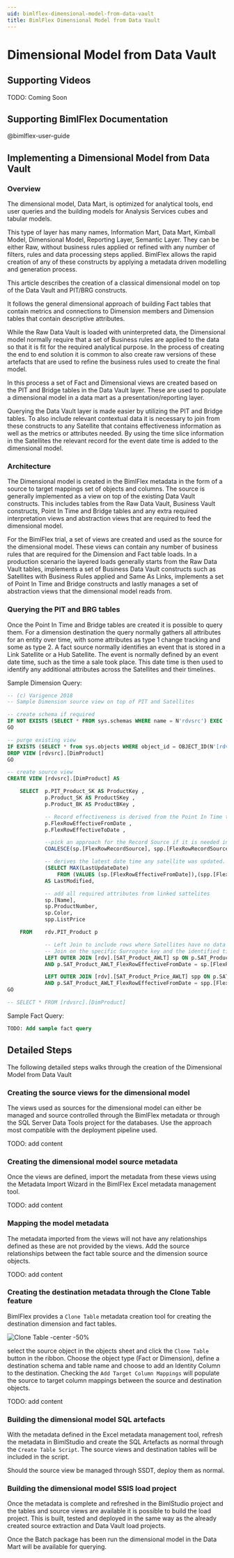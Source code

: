 ```yaml
---
uid: bimlflex-dimensional-model-from-data-vault
title: BimlFlex Dimensional Model from Data Vault
---
```

# Dimensional Model from Data Vault

## Supporting Videos

TODO: Coming Soon

## Supporting BimlFlex Documentation

@bimlflex-user-guide

## Implementing a Dimensional Model from Data Vault

### Overview

The dimensional model, Data Mart, is optimized for analytical tools, end user queries and the building models for Analysis Services cubes and tabular models.

This type of layer has many names, Information Mart, Data Mart, Kimball Model, Dimensional Model, Reporting Layer, Semantic Layer. They can be either Raw, without business rules applied or refined with any number of filters, rules and data processing steps applied. BimlFlex allows the rapid creation of any of these constructs by applying a metadata driven modelling and generation process.

This article describes the creation of a classical dimensional model on top of the Data Vault and PIT/BRG constructs.

It follows the general dimensional approach of building Fact tables that contain metrics and connections to Dimension members and Dimension tables that contain descriptive attributes.

While the Raw Data Vault is loaded with uninterpreted data, the Dimensional model normally require that a set of Business rules are applied to the data so that it is fit for the required analytical purpose. In the process of creating the end to end solution it is common to also create raw versions of these artefacts that are used to refine the business rules used to create the final model.

In this process a set of Fact and Dimensional views are created based on the PIT and Bridge tables in the Data Vault layer. These are used to populate a dimensional model in a data mart as a presentation/reporting layer.

Querying the Data Vault layer is made easier by utilizing the PIT and Bridge tables. To also include relevant contextual data it is necessary to join from these constructs to any Satellite that contains effectiveness information as well as the metrics or attributes needed. By using the time slice information in the Satellites the relevant record for the event date time is added to the dimensional model.

### Architecture

The Dimensional model is created in the BimlFlex metadata in the form of a source to target mappings set of objects and columns. The source is generally implemented as a view on top of the existing Data Vault constructs. This includes tables from the Raw Data Vault, Business Vault constructs, Point In Time and Bridge tables and any extra required interpretation views and abstraction views that are required to feed the dimensional model.

For the BimlFlex trial, a set of views are created and used as the source for the dimensional model. These views can contain any number of business rules that are required for the Dimension and Fact table loads. In a production scenario the layered loads generally starts from the Raw Data Vault tables, implements a set of Business Data Vault constructs such as Satellites with Business Rules applied and Same As Links, implements a set of Point In Time and Bridge constructs and lastly manages a set of abstraction views that the dimensional model reads from.

### Querying the PIT and BRG tables

Once the Point In Time and Bridge tables are created it is possible to query them. For a dimension destination the query normally gathers all attributes for an entity over time, with some attributes as type 1 change tracking and some as type 2. A fact source normally identifies an event that is stored in a Link Satellite or a Hub Satellite. The event is normally defined by an event date time, such as the time a sale took place. This date time is then used to identify any additional attributes across the Satellites and their timelines.

Sample Dimension Query:

```sql
-- (c) Varigence 2018
-- Sample Dimension source view on top of PIT and Satellites

-- create schema if required
IF NOT EXISTS (SELECT * FROM sys.schemas WHERE name = N'rdvsrc') EXEC ('CREATE SCHEMA [rdvsrc] AUTHORIZATION [dbo]')
GO

-- purge existing view
IF EXISTS (SELECT * from sys.objects WHERE object_id = OBJECT_ID(N'[rdvsrc].[DimProduct]') AND type IN (N'U'))
DROP VIEW [rdvsrc].[DimProduct]
GO

-- create source view
CREATE VIEW [rdvsrc].[DimProduct] AS

    SELECT  p.PIT_Product_SK AS ProductKey ,
            p.Product_SK AS ProductSKey ,
            p.Product_BK AS ProductBKey ,

            -- Record effectiveness is derived from the Point In Time table. Use these for the Fact table lookup
            p.FlexRowEffectiveFromDate ,
            p.FlexRowEffectiveToDate ,

            --pick an approach for the Record Source if it is needed in the Dimensional Model
            COALESCE(sp.[FlexRowRecordSource], spp.[FlexRowRecordSource], 'Unknown') AS [RecordSource] ,

            -- derives the latest date time any satellite was updated.
            (SELECT MAX(LastUpdateDate)
                FROM (VALUES (sp.[FlexRowEffectiveFromDate]),(spp.[FlexRowEffectiveFromDate])) AS UpdateDate(LastUpdateDate))
            AS LastModified,

            -- add all required attributes from linked sattelites
            sp.[Name],
            sp.ProductNumber,
            sp.Color,
            spp.ListPrice

    FROM    rdv.PIT_Product p

            -- Left Join to include rows where Satellites have no data for a given Core Business Concept
            -- Join on the specific Surrogate key and the identified timeslice EffectiveFromdate for the Satellite
            LEFT OUTER JOIN [rdv].[SAT_Product_AWLT] sp ON p.SAT_Product_AWLT_Product_SK = sp.Product_SK
            AND p.SAT_Product_AWLT_FlexRowEffectiveFromDate = sp.[FlexRowEffectiveFromDate]

            LEFT OUTER JOIN [rdv].[SAT_Product_Price_AWLT] spp ON p.SAT_Product_AWLT_Product_SK = spp.Product_SK
            AND p.SAT_Product_AWLT_FlexRowEffectiveFromDate = spp.[FlexRowEffectiveFromDate];
GO

-- SELECT * FROM [rdvsrc].[DimProduct]
```

Sample Fact Query:

```sql
TODO: Add sample fact query
```

## Detailed Steps

The following detailed steps walks through the creation of the Dimensional Model from Data Vault

### Creating the source views for the dimensional model

The views used as sources for the dimensional model can either be managed and source controlled through the BimlFlex metadata or through the SQL Server Data Tools project for the databases. Use the approach most compatible with the deployment pipeline used.

TODO: add content

### Creating the dimensional model source metadata

Once the views are defined, import the metadata from these views using the Metadata Import Wizard in the BimlFlex Excel metadata management tool.

TODO: add content

### Mapping the model metadata

The metadata imported from the views will not have any relationships defined as these are not provided by the views. Add the source relationships between the fact table source and the dimension source objects.

TODO: add content

### Creating the destination metadata through the Clone Table feature

BimlFlex provides a `Clone Table` metadata creation tool for creating the destination dimension and fact tables.

![Clone Table -center -50%](../user-guide/images/bimlflex-ss-v5-clone-table.png "Clone Table")

select the source object in the objects sheet and click the `Clone Table` button in the ribbon. Choose the object type (Fact or Dimension), define a destination schema and table name and choose to add an Identity Column to the destination. Checking the `Add Target Column Mappings` will populate the source to target column mappings between the source and destination objects.

TODO: add content

### Building the dimensional model SQL artefacts

With the metadata defined in the Excel metadata management tool, refresh the metadata in BimlStudio and create the SQL Artefacts as normal through the `Create Table Script`. The source views and destination tables will be included in the script.

Should the source view be managed through SSDT, deploy them as normal.

### Building the dimensional model SSIS load project

Once the metadata is complete and refreshed in the BimlStudio project and the tables and source views are available it is possible to build the load project. This is built, tested and deployed in the same way as the already created source extraction and Data Vault load projects.

Once the Batch package has been run the dimensional model in the Data Mart will be available for querying.
